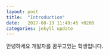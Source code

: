 ```yaml
---
layout: post
title:  "Introduction"
date:   2017-08-19 11:49:45 +0200
categories: jekyll update
---
```

안녕하세요 개발자를 꿈꾸고있는 학생입니다.